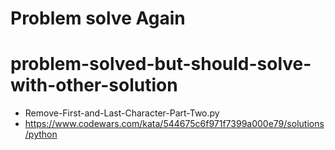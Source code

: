 # Problem solve Again

# problem-solved-but-should-solve-with-other-solution 
- Remove-First-and-Last-Character-Part-Two.py
- https://www.codewars.com/kata/544675c6f971f7399a000e79/solutions/python